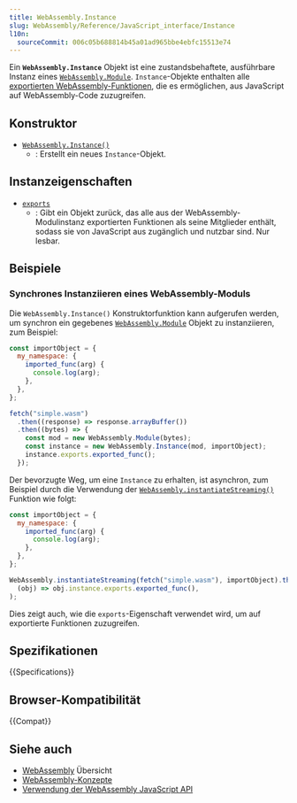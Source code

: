 ```yaml
---
title: WebAssembly.Instance
slug: WebAssembly/Reference/JavaScript_interface/Instance
l10n:
  sourceCommit: 006c05b688814b45a01ad965bbe4ebfc15513e74
---
```


Ein **`WebAssembly.Instance`** Objekt ist eine zustandsbehaftete, ausführbare Instanz eines [`WebAssembly.Module`](/de/docs/WebAssembly/Reference/JavaScript_interface/Module). `Instance`-Objekte enthalten alle [exportierten WebAssembly-Funktionen](/de/docs/WebAssembly/Guides/Exported_functions), die es ermöglichen, aus JavaScript auf WebAssembly-Code zuzugreifen.

## Konstruktor

- [`WebAssembly.Instance()`](/de/docs/WebAssembly/Reference/JavaScript_interface/Instance/Instance)
  - : Erstellt ein neues `Instance`-Objekt.

## Instanzeigenschaften

- [`exports`](/de/docs/WebAssembly/Reference/JavaScript_interface/Instance/exports)
  - : Gibt ein Objekt zurück, das alle aus der WebAssembly-Modulinstanz exportierten Funktionen als seine Mitglieder enthält, sodass sie von JavaScript aus zugänglich und nutzbar sind. Nur lesbar.

## Beispiele

### Synchrones Instanziieren eines WebAssembly-Moduls

Die `WebAssembly.Instance()` Konstruktorfunktion kann aufgerufen werden, um synchron ein gegebenes [`WebAssembly.Module`](/de/docs/WebAssembly/Reference/JavaScript_interface/Module) Objekt zu instanziieren, zum Beispiel:

```js
const importObject = {
  my_namespace: {
    imported_func(arg) {
      console.log(arg);
    },
  },
};

fetch("simple.wasm")
  .then((response) => response.arrayBuffer())
  .then((bytes) => {
    const mod = new WebAssembly.Module(bytes);
    const instance = new WebAssembly.Instance(mod, importObject);
    instance.exports.exported_func();
  });
```

Der bevorzugte Weg, um eine `Instance` zu erhalten, ist asynchron, zum Beispiel durch die Verwendung der [`WebAssembly.instantiateStreaming()`](/de/docs/WebAssembly/Reference/JavaScript_interface/instantiateStreaming_static) Funktion wie folgt:

```js
const importObject = {
  my_namespace: {
    imported_func(arg) {
      console.log(arg);
    },
  },
};

WebAssembly.instantiateStreaming(fetch("simple.wasm"), importObject).then(
  (obj) => obj.instance.exports.exported_func(),
);
```

Dies zeigt auch, wie die `exports`-Eigenschaft verwendet wird, um auf exportierte Funktionen zuzugreifen.

## Spezifikationen

{{Specifications}}

## Browser-Kompatibilität

{{Compat}}

## Siehe auch

- [WebAssembly](/de/docs/WebAssembly) Übersicht
- [WebAssembly-Konzepte](/de/docs/WebAssembly/Guides/Concepts)
- [Verwendung der WebAssembly JavaScript API](/de/docs/WebAssembly/Guides/Using_the_JavaScript_API)
